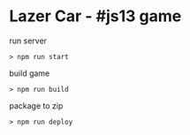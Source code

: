 # Lazer Car - #js13 game

run server

```> npm run start```

build game

```> npm run build```

package to zip

```> npm run deploy```